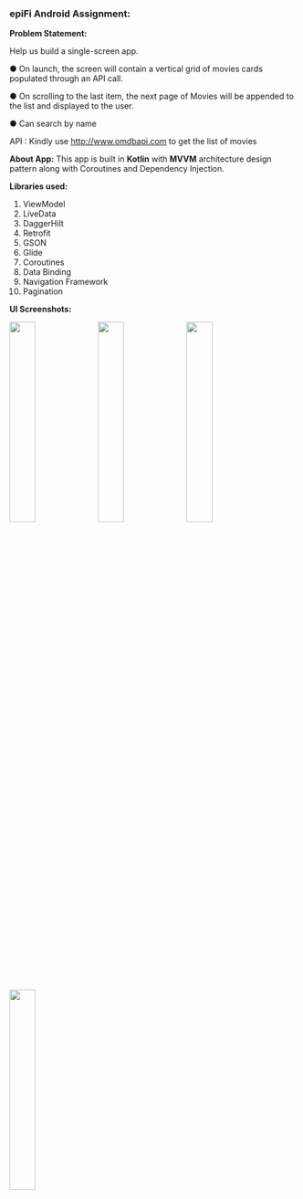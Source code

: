 <h3>epiFi Android Assignment: </h3>

<b>Problem Statement:</b>

Help us build a single-screen app.

● On launch, the screen will contain a vertical grid of movies cards populated through an API call.

● On scrolling to the last item, the next page of Movies will be appended to the list
and displayed to the user.

● Can search by name

API : Kindly use http://www.omdbapi.com to get the list of movies

<b>About App:</b>
This app is built in <b>Kotlin</b> with <b>MVVM</b> architecture design pattern along with Coroutines and Dependency Injection. 

<b>Libraries used:</b>
1. ViewModel
2. LiveData
3. DaggerHilt
4. Retrofit
5. GSON
6. Glide
7. Coroutines
8. Data Binding
9. Navigation Framework
10. Pagination 

<b>UI Screenshots:</b>


<img src="https://user-images.githubusercontent.com/75351694/201171405-44f62035-8c46-4249-a753-406a5b259eee.jpg" width=30% height=30%>
<img src="https://user-images.githubusercontent.com/75351694/201171657-f429a8fa-6bfc-4489-bcb6-8810acfbf321.jpg" width=30% height=30%>
<img src="https://user-images.githubusercontent.com/75351694/201171782-be8f76bd-74dc-480a-aa97-c499555130b8.jpg" width=30% height=30%>
<img src="https://user-images.githubusercontent.com/75351694/201171900-d7c09143-fc00-4597-bd80-f061c89eb212.jpg" width=30% height=30%>
